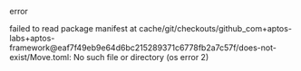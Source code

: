 error

failed to read package manifest at cache/git/checkouts/github_com+aptos-labs+aptos-framework@eaf7f49eb9e64d6bc215289371c6778fb2a7c57f/does-not-exist/Move.toml: No such file or directory (os error 2)
